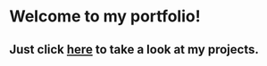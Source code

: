 # Welcome to my portfolio!
## Just click [here](https://giuliagworld.github.io) to take a look at my projects.
